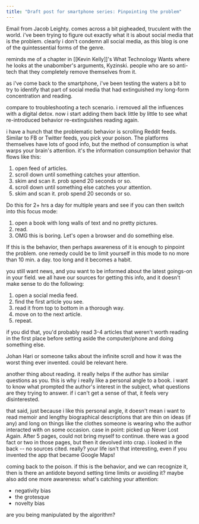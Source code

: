 ```yaml
---
title: "Draft post for smartphone series: Pinpointing the problem"
---
```


Email from Jacob Leighty. comes across a bit pigheaded, truculent with the world. i've been trying to figure out exactly what it is about social media that is the problem. clearly i don't condemn all social media, as this blog is one of the quintessential forms of the genre.

reminds me of a chapter in [[Kevin Kelly]]'s What Technology Wants where he looks at the unabomber's arguments, Kyzinski. people who are so anti-tech that they completely remove themselves from it. 

as i've come back to the smartphone, i've been testing the waters a bit to try to identify that part of social media that had extinguished my long-form concentration and reading. 

compare to troubleshooting a tech scenario. i removed all the influences with a digital detox. now i start adding them back little by little to see what re-introduced behavior re-extinguishes reading again. 

i have a hunch that the problematic behavior is scrolling Reddit feeds. Similar to FB or Twitter feeds, you pick your poison. The platforms themselves have lots of good info, but the method of consumption is what warps your brain's attention. it's the information consumption behavior that flows like this:

1. open feed of articles.
2. scroll down until something catches your attention.
3. skim and scan it. prob spend 20 seconds or so. 
4. scroll down until something else catches your attention.
5. skim and scan it. prob spend 20 seconds or so.

Do this for 2+ hrs a day for multiple years and see if you can then switch into this focus mode:

1. open a book with long walls of text and no pretty pictures.
2. read. 
3. OMG this is boring. Let's open a browser and do something else.

If this is the behavior, then perhaps awareness of it is enough to pinpoint the problem. one remedy could be to limit yourself in this mode to no more than 10 min. a day. too long and it becomes a habit. 

you still want news, and you want to be informed about the latest goings-on in your field. we all have our sources for getting this info, and it doesn't make sense to do the following:

1. open a social media feed.
2. find the first article you see.
3. read it from top to bottom in a thorough way.
4. move on to the next article.
5. repeat.

if you did that, you'd probably read 3-4 articles that weren't worth reading in the first place before setting aside the computer/phone and doing something else. 

Johan Hari or someone talks about the infinite scroll and how it was the worst thing ever invented. could be relevant here.

another thing about reading. it really helps if the author has similar questions as you. this is why i really like a personal angle to a book. i want to know what prompted the author's interest in the subject, what questions are they trying to answer. if i can't get a sense of that, it feels very disinterested. 

that said, just because i like this personal angle, it doesn't mean i want to read memoir and lengthy biographical descriptions that are thin on ideas (if any) and long on things like the clothes someone is wearing who the author interacted with on some occasion. case in point: picked up Never Lost Again. After 5 pages, could not bring myself to continue. there was a good fact or two in those pages, but then it devolved into crap. i looked in the back -- no sources cited. really? your life isn't that interesting, even if you invented the app that became Google Maps!

coming back to the poison. if this is the behavior, and we can recognize it, then is there an antidote beyond setting time limits or avoiding it? maybe also add one more awareness: what's catching your attention:

- negativity bias
- the grotesque
- novelty bias

are you being manipulated by the algorithm?